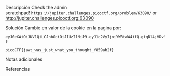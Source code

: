 Descripción
	Check the admin scratchpad! `https://jupiter.challenges.picoctf.org/problem/63090/` or http://jupiter.challenges.picoctf.org:63090
	
Solución
	Cambie en valor de la cookie en la pagina por:
	
	eyJ0eXAiOiJKV1QiLCJhbGciOiJIUzI1NiJ9.eyJ1c2VyIjoiYWRtaW4ifQ.gtqDl4jVDvNbEe_JYEZTN19Vx6X9NNZtRVbKPBkhO-s
	
	picoCTF{jawt_was_just_what_you_thought_f859ab2f}
Notas adicionales
	
	
Referencias
	
	